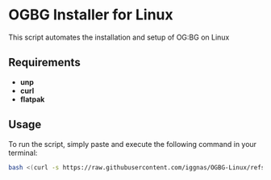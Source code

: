 # OGBG Installer for Linux

This script automates the installation and setup of OG:BG on Linux

## Requirements

- **unp**
- **curl**
- **flatpak**

## Usage

To run the script, simply paste and execute the following command in your terminal:

```bash
bash <(curl -s https://raw.githubusercontent.com/iggnas/OGBG-Linux/refs/heads/main/installer.sh)
